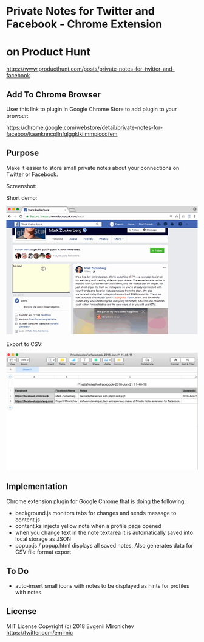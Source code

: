 # Private Notes for Twitter and Facebook - Chrome Extension

# on Product Hunt
https://www.producthunt.com/posts/private-notes-for-twitter-and-facebook

## Add To Chrome Browser

User this link to plugin in Google Chrome Store to add plugin to your browser:

https://chrome.google.com/webstore/detail/private-notes-for-faceboo/kaanknncpllnfglggklkilmmpiccdfem

## Purpose

Make it easier to store small private notes about your connections on Twitter or Facebook.

Screenshot:

Short demo:

![Screenshot](PrivateNotesDemo.gif)

Export to CSV:

![Export To CSV](PrivateNotesScreenshotCSV.png)

## Implementation

Chrome extension plugin for Google Chrome that is doing the following:

- background.js monitors tabs for changes and sends message to content.js
- content.ks injects yellow note when a profile page opened
- when you change text in the note textarea it is automatically saved into local storage as JSON
- popup.js / popup.html displays all saved notes. Also generates data for CSV file format export 


## To Do

- auto-insert small icons with notes to be displayed as hints for profiles with notes.

## License

MIT License
Copyright (c) 2018 Evgenii Mironichev
https://twitter.com/emirnic
